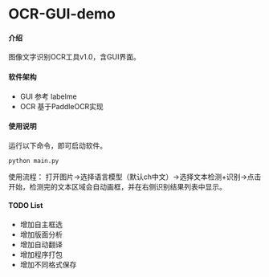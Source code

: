 # OCR-GUI-demo

#### 介绍
图像文字识别OCR工具v1.0，含GUI界面。

#### 软件架构
- GUI 参考 labelme
- OCR 基于PaddleOCR实现


#### 使用说明
运行以下命令，即可启动软件。
```shell
python main.py
```
使用流程：
打开图片→选择语言模型（默认ch中文）→选择文本检测+识别→点击开始，检测完的文本区域会自动画框，并在右侧识别结果列表中显示。

#### TODO List
- 增加自主框选
- 增加版面分析
- 增加自动翻译
- 增加程序打包
- 增加不同格式保存